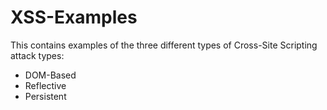 XSS-Examples
============

This contains examples of the three different types of Cross-Site Scripting attack types:
* DOM-Based
* Reflective
* Persistent
